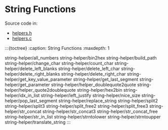 # String Functions

Source code in:

- [helpers.h](https://github.com/artgins/yunetas/blob/main/kernel/c/gobj-c/src/helpers.h)
- [helpers.c](https://github.com/artgins/yunetas/blob/main/kernel/c/gobj-c/src/helpers.c)


:::{toctree}
:caption: String Functions
:maxdepth: 1

string-helper/all_numbers
string-helper/bin2hex
string-helper/build_path
string-helper/change_char
string-helper/count_char
string-helper/delete_left_blanks
string-helper/delete_left_char
string-helper/delete_right_blanks
string-helper/delete_right_char
string-helper/get_key_value_parameter
string-helper/get_last_segment
string-helper/get_parameter
string-helper/helper_doublequote2quote
string-helper/helper_quote2doublequote
string-helper/hex2bin
string-helper/idx_in_list
string-helper/left_justify
string-helper/nice_size
string-helper/pop_last_segment
string-helper/replace_string
string-helper/split2
string-helper/split3
string-helper/split_free2
string-helper/split_free3
string-helper/str_concat
string-helper/str_concat3
string-helper/str_concat_free
string-helper/str_in_list
string-helper/strntolower
string-helper/strntoupper
string-helper/translate_string
:::
